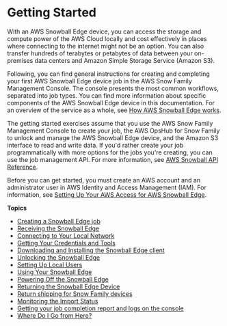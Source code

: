 # Getting Started<a name="getting-started"></a>

With an AWS Snowball Edge device, you can access the storage and compute power of the AWS Cloud locally and cost effectively in places where connecting to the internet might not be an option\. You can also transfer hundreds of terabytes or petabytes of data between your on\-premises data centers and Amazon Simple Storage Service \(Amazon S3\)\. 

Following, you can find general instructions for creating and completing your first AWS Snowball Edge device job in the AWS Snow Family Management Console\. The console presents the most common workflows, separated into job types\. You can find more information about specific components of the AWS Snowball Edge device in this documentation\. For an overview of the service as a whole, see [How AWS Snowball Edge works](how-it-works.md)\. 

The getting started exercises assume that you use the AWS Snow Family Management Console to create your job, the AWS OpsHub for Snow Family to unlock and manage the AWS Snowball Edge device, and the Amazon S3 interface to read and write data\. If you'd rather create your job programmatically with more options for the jobs you're creating, you can use the job management API\. For more information, see [AWS Snowball API Reference](https://docs.aws.amazon.com/snowball/latest/api-reference/api-reference.html)\.

Before you can get started, you must create an AWS account and an administrator user in AWS Identity and Access Management \(IAM\)\. For information, see [Setting Up Your AWS Access for AWS Snowball Edge](setting-up.md)\.

**Topics**
+ [Creating a Snowball Edge job](create-job-common.md)
+ [Receiving the Snowball Edge](receive-device.md)
+ [Connecting to Your Local Network](getting-started-connect.md)
+ [Getting Your Credentials and Tools](get-credentials.md)
+ [Downloading and Installing the Snowball Edge client](download-the-client.md)
+ [Unlocking the Snowball Edge](unlockdevice.md)
+ [Setting Up Local Users](setup-local-iam.md)
+ [Using Your Snowball Edge](transfer-data.md)
+ [Powering Off the Snowball Edge](turnitoff.md)
+ [Returning the Snowball Edge Device](return-device.md)
+ [Return shipping for Snow Family devices](mailing-storage.md)
+ [Monitoring the Import Status](monitor-status.md)
+ [Getting your job completion report and logs on the console](report.md)
+ [Where Do I Go from Here?](where-to.md)